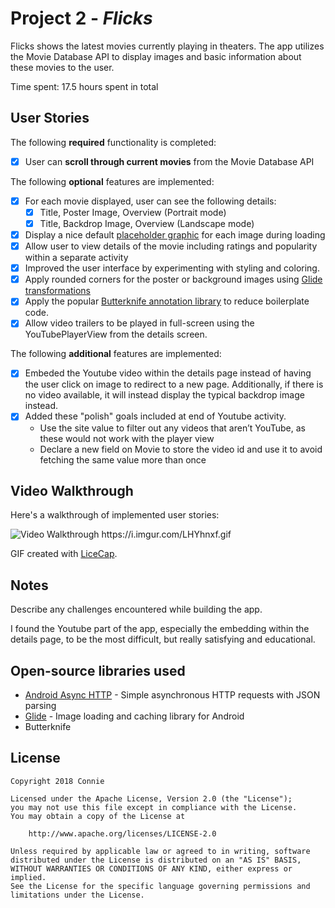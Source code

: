 # Project 2 - *Flicks*

Flicks shows the latest movies currently playing in theaters. The app utilizes the Movie Database API to display images and basic information about these movies to the user.

Time spent: 17.5 hours spent in total

## User Stories

The following **required** functionality is completed:

* [x] User can **scroll through current movies** from the Movie Database API

The following **optional** features are implemented:

* [x] For each movie displayed, user can see the following details:
  * [x] Title, Poster Image, Overview (Portrait mode)
  * [x] Title, Backdrop Image, Overview (Landscape mode)
* [x] Display a nice default [placeholder graphic](https://guides.codepath.com/android/Displaying-Images-with-the-Glide-Library#advanced-usage) for each image during loading
* [x] Allow user to view details of the movie including ratings and popularity within a separate activity
* [x] Improved the user interface by experimenting with styling and coloring.
* [x] Apply rounded corners for the poster or background images using [Glide transformations](https://guides.codepath.com/android/Displaying-Images-with-the-Glide-Library#transformations)
* [x] Apply the popular [Butterknife annotation library](http://guides.codepath.com/android/Reducing-View-Boilerplate-with-Butterknife) to reduce boilerplate code.
* [x] Allow video trailers to be played in full-screen using the YouTubePlayerView from the details screen.

The following **additional** features are implemented:

* [x] Embeded the Youtube video within the details page instead of having the user click on image to redirect to a new page. Additionally, if there is no video available, it will instead display the typical backdrop image instead.
* [x] Added these "polish" goals included at end of Youtube activity. 
  * Use the site value to filter out any videos that aren’t YouTube, as these would not work with the player view
  * Declare a new field on Movie to store the video id and use it to avoid fetching the same value more than once


## Video Walkthrough

Here's a walkthrough of implemented user stories:

<img src='https://i.imgur.com/LHYhnxf.gif' title='Video Walkthrough' width='' alt='Video Walkthrough' />
https://i.imgur.com/LHYhnxf.gif

GIF created with [LiceCap](http://www.cockos.com/licecap/).

## Notes

Describe any challenges encountered while building the app.

I found the Youtube part of the app, especially the embedding within the details page, to be the most difficult, but really satisfying and educational. 

## Open-source libraries used

- [Android Async HTTP](https://github.com/loopj/android-async-http) - Simple asynchronous HTTP requests with JSON parsing
- [Glide](https://github.com/bumptech/glide) - Image loading and caching library for Android
- Butterknife

## License

    Copyright 2018 Connie

    Licensed under the Apache License, Version 2.0 (the "License");
    you may not use this file except in compliance with the License.
    You may obtain a copy of the License at

        http://www.apache.org/licenses/LICENSE-2.0

    Unless required by applicable law or agreed to in writing, software
    distributed under the License is distributed on an "AS IS" BASIS,
    WITHOUT WARRANTIES OR CONDITIONS OF ANY KIND, either express or implied.
    See the License for the specific language governing permissions and
    limitations under the License.
